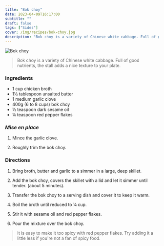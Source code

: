 ```yaml
---
title: "Bok choy"
date: 2023-04-09T16:17:00
subtitle: ""
draft: false
tags: ["Sides"]
cover: /img/recipes/bok-choy.jpg
description: "Bok choy is a variety of Chinese white cabbage. Full of good nutrients, and the stall adds a nice texture to your plate."
---
```


<div class="my-flexbox row-collapse center basic-gap" >
  <div>
    <img src="/img/recipes/bok-choy.jpg" alt="Bok choy" class="cover-img">
  </div>
  <div>
    <blockquote>
      Bok choy is a variety of Chinese white cabbage. Full of good nutrients, the stall adds a nice texture to your plate.
    </blockquote>
  </div>
</div>

### Ingredients

- 1 cup chicken broth
- 1½ tablespoon unsalted butter
- 1 medium garlic clove
- 400g (6 to 8 cups) bok choy
- ½ teaspoon dark sesame oil
- ¼ teaspoon red pepper flakes

### _Mise en place_

1. Mince the garlic clove.

2. Roughly trim the bok choy.

### Directions

1. Bring broth, butter and garlic to a simmer in a large, deep skillet.

2. Add the bok choy, covers the skillet with a lid and let it simmer until tender. (about 5 minutes).

3. Transfer the bok choy to a serving dish and cover it to keep it warm.

4. Boil the broth until reduced to ¼ cup.

5. Stir it with sesame oil and red pepper flakes.

6. Pour the mixture over the bok choy.

<blockquote class="with-roo">It is easy to make it too spicy with red pepper flakes. Try adding it a little less if you're not a fan of spicy food.</blockquote>